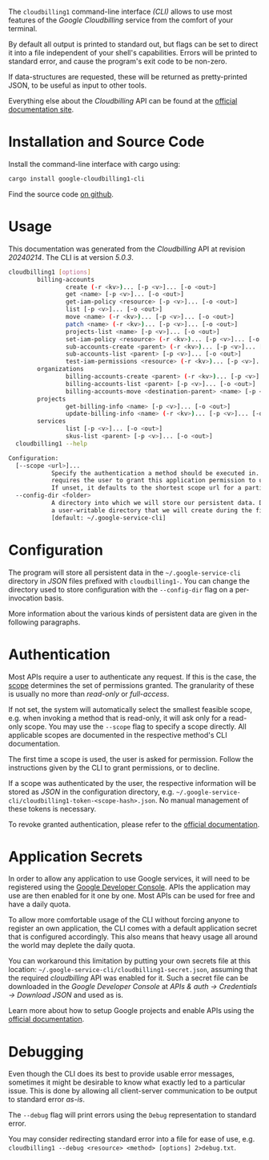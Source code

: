 <!---
DO NOT EDIT !
This file was generated automatically from 'src/generator/templates/cli/README.md.mako'
DO NOT EDIT !
-->
The `cloudbilling1` command-line interface *(CLI)* allows to use most features of the *Google Cloudbilling* service from the comfort of your terminal.

By default all output is printed to standard out, but flags can be set to direct it into a file independent of your shell's
capabilities. Errors will be printed to standard error, and cause the program's exit code to be non-zero.

If data-structures are requested, these will be returned as pretty-printed JSON, to be useful as input to other tools.

Everything else about the *Cloudbilling* API can be found at the
[official documentation site](https://cloud.google.com/billing/docs/apis).

# Installation and Source Code

Install the command-line interface with cargo using:

```bash
cargo install google-cloudbilling1-cli
```

Find the source code [on github](https://github.com/Byron/google-apis-rs/tree/main/gen/cloudbilling1-cli).

# Usage

This documentation was generated from the *Cloudbilling* API at revision *20240214*. The CLI is at version *5.0.3*.

```bash
cloudbilling1 [options]
        billing-accounts
                create (-r <kv>)... [-p <v>]... [-o <out>]
                get <name> [-p <v>]... [-o <out>]
                get-iam-policy <resource> [-p <v>]... [-o <out>]
                list [-p <v>]... [-o <out>]
                move <name> (-r <kv>)... [-p <v>]... [-o <out>]
                patch <name> (-r <kv>)... [-p <v>]... [-o <out>]
                projects-list <name> [-p <v>]... [-o <out>]
                set-iam-policy <resource> (-r <kv>)... [-p <v>]... [-o <out>]
                sub-accounts-create <parent> (-r <kv>)... [-p <v>]... [-o <out>]
                sub-accounts-list <parent> [-p <v>]... [-o <out>]
                test-iam-permissions <resource> (-r <kv>)... [-p <v>]... [-o <out>]
        organizations
                billing-accounts-create <parent> (-r <kv>)... [-p <v>]... [-o <out>]
                billing-accounts-list <parent> [-p <v>]... [-o <out>]
                billing-accounts-move <destination-parent> <name> [-p <v>]... [-o <out>]
        projects
                get-billing-info <name> [-p <v>]... [-o <out>]
                update-billing-info <name> (-r <kv>)... [-p <v>]... [-o <out>]
        services
                list [-p <v>]... [-o <out>]
                skus-list <parent> [-p <v>]... [-o <out>]
  cloudbilling1 --help

Configuration:
  [--scope <url>]...
            Specify the authentication a method should be executed in. Each scope
            requires the user to grant this application permission to use it.
            If unset, it defaults to the shortest scope url for a particular method.
  --config-dir <folder>
            A directory into which we will store our persistent data. Defaults to
            a user-writable directory that we will create during the first invocation.
            [default: ~/.google-service-cli]

```

# Configuration

The program will store all persistent data in the `~/.google-service-cli` directory in *JSON* files prefixed with `cloudbilling1-`.  You can change the directory used to store configuration with the `--config-dir` flag on a per-invocation basis.

More information about the various kinds of persistent data are given in the following paragraphs.

# Authentication

Most APIs require a user to authenticate any request. If this is the case, the [scope][scopes] determines the 
set of permissions granted. The granularity of these is usually no more than *read-only* or *full-access*.

If not set, the system will automatically select the smallest feasible scope, e.g. when invoking a
method that is read-only, it will ask only for a read-only scope. 
You may use the `--scope` flag to specify a scope directly. 
All applicable scopes are documented in the respective method's CLI documentation.

The first time a scope is used, the user is asked for permission. Follow the instructions given 
by the CLI to grant permissions, or to decline.

If a scope was authenticated by the user, the respective information will be stored as *JSON* in the configuration
directory, e.g. `~/.google-service-cli/cloudbilling1-token-<scope-hash>.json`. No manual management of these tokens
is necessary.

To revoke granted authentication, please refer to the [official documentation][revoke-access].

# Application Secrets

In order to allow any application to use Google services, it will need to be registered using the 
[Google Developer Console][google-dev-console]. APIs the application may use are then enabled for it
one by one. Most APIs can be used for free and have a daily quota.

To allow more comfortable usage of the CLI without forcing anyone to register an own application, the CLI
comes with a default application secret that is configured accordingly. This also means that heavy usage
all around the world may deplete the daily quota.

You can workaround this limitation by putting your own secrets file at this location: 
`~/.google-service-cli/cloudbilling1-secret.json`, assuming that the required *cloudbilling* API 
was enabled for it. Such a secret file can be downloaded in the *Google Developer Console* at 
*APIs & auth -> Credentials -> Download JSON* and used as is.

Learn more about how to setup Google projects and enable APIs using the [official documentation][google-project-new].


# Debugging

Even though the CLI does its best to provide usable error messages, sometimes it might be desirable to know
what exactly led to a particular issue. This is done by allowing all client-server communication to be 
output to standard error *as-is*.

The `--debug` flag will print errors using the `Debug` representation to standard error.

You may consider redirecting standard error into a file for ease of use, e.g. `cloudbilling1 --debug <resource> <method> [options] 2>debug.txt`.


[scopes]: https://developers.google.com/+/api/oauth#scopes
[revoke-access]: http://webapps.stackexchange.com/a/30849
[google-dev-console]: https://console.developers.google.com/
[google-project-new]: https://developers.google.com/console/help/new/
